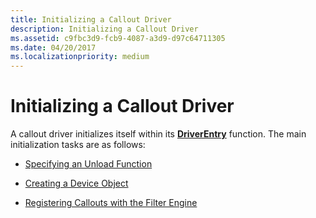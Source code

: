 ```yaml
---
title: Initializing a Callout Driver
description: Initializing a Callout Driver
ms.assetid: c9fbc3d9-fcb9-4087-a3d9-d97c64711305
ms.date: 04/20/2017
ms.localizationpriority: medium
---
```


# Initializing a Callout Driver


A callout driver initializes itself within its [**DriverEntry**](https://msdn.microsoft.com/library/windows/hardware/ff544113) function. The main initialization tasks are as follows:

-   [Specifying an Unload Function](specifying-an-unload-function.md)

-   [Creating a Device Object](creating-a-device-object.md)

-   [Registering Callouts with the Filter Engine](registering-callouts-with-the-filter-engine.md)

 

 






